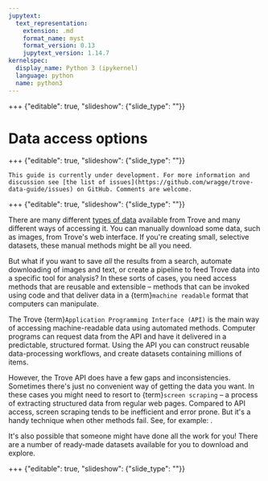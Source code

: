 ```yaml
---
jupytext:
  text_representation:
    extension: .md
    format_name: myst
    format_version: 0.13
    jupytext_version: 1.14.7
kernelspec:
  display_name: Python 3 (ipykernel)
  language: python
  name: python3
---
```


+++ {"editable": true, "slideshow": {"slide_type": ""}}

# Data access options

+++ {"editable": true, "slideshow": {"slide_type": ""}}

```{attention}
This guide is currently under development. For more information and discussion see [the list of issues](https://github.com/wragge/trove-data-guide/issues) on GitHub. Comments are welcome.
```

+++ {"editable": true, "slideshow": {"slide_type": ""}}

There are many different [types of data](types-of-data/types-of-data) available from Trove and many different ways of accessing it. You can manually download some data, such as images, from Trove's web interface. If you're creating small, selective datasets, these manual methods might be all you need.

But what if you want to save *all* the results from a search, automate downloading of images and text, or create a pipeline to feed Trove data into a specific tool for analysis? In these sorts of cases, you need access methods that are reusable and extensible – methods that can be invoked using code and that deliver data in a {term}`machine readable` format that computers can manipulate.

The Trove {term}`Application Programming Interface (API)` is the main way of accessing machine-readable data using automated methods. Computer programs can request data from the API and have it delivered in a predictable, structured format. Using the API you can construct reusable data-processing workflows, and create datasets containing millions of items.

However, the Trove API does have a few gaps and inconsistencies. Sometimes there's just no convenient way of getting the data you want. In these cases you might need to resort to {term}`screen scraping` – a process of extracting structured data from regular web pages. Compared to API access, screen scraping tends to be inefficient and error prone. But it's a handy technique when other methods fail. See, for example: [](/how-to/newspapers/get-ocr-coordinates).

It's also possible that someone might have done all the work for you! There are a number of ready-made datasets available for you to download and explore.

+++ {"editable": true, "slideshow": {"slide_type": ""}}

```{tableofcontents}
```
